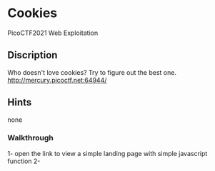 # Cookies
PicoCTF2021 Web Exploitation 
## Discription 
Who doesn't love cookies? Try to figure out the best one. http://mercury.picoctf.net:64944/
## Hints
none

### Walkthrough 
1- open the link to view a simple landing page with simple javascript function
2-



